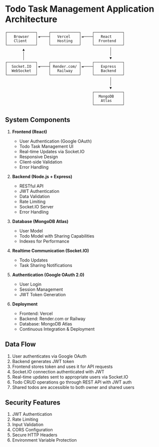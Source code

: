 # Todo Task Management Application Architecture

```
┌─────────────┐     ┌─────────────┐     ┌─────────────┐
│   Browser   │◄────┤   Vercel    │◄────┤   React     │
│   Client    │     │   Hosting   │     │  Frontend   │
└─────────────┘     └─────────────┘     └─────────────┘
        ▲                                       │
        │                                       │
        │                                       ▼
┌─────────────┐     ┌─────────────┐     ┌─────────────┐
│  Socket.IO  │◄────┤ Render.com/ │◄────┤   Express   │
│  WebSocket  │     │   Railway   │     │   Backend   │
└─────────────┘     └─────────────┘     └─────────────┘
                                                │
                                                │
                                                ▼
                                        ┌─────────────┐
                                        │  MongoDB    │
                                        │   Atlas     │
                                        └─────────────┘

```

## System Components

1. **Frontend (React)**
   - User Authentication (Google OAuth)
   - Todo Task Management UI
   - Real-time Updates via Socket.IO
   - Responsive Design
   - Client-side Validation
   - Error Handling

2. **Backend (Node.js + Express)**
   - RESTful API
   - JWT Authentication
   - Data Validation
   - Rate Limiting
   - Socket.IO Server
   - Error Handling

3. **Database (MongoDB Atlas)**
   - User Model
   - Todo Model with Sharing Capabilities
   - Indexes for Performance

4. **Realtime Communication (Socket.IO)**
   - Todo Updates
   - Task Sharing Notifications

5. **Authentication (Google OAuth 2.0)**
   - User Login
   - Session Management
   - JWT Token Generation

6. **Deployment**
   - Frontend: Vercel
   - Backend: Render.com or Railway
   - Database: MongoDB Atlas
   - Continuous Integration & Deployment

## Data Flow

1. User authenticates via Google OAuth
2. Backend generates JWT token
3. Frontend stores token and uses it for API requests
4. Socket.IO connection authenticated with JWT
5. Real-time updates sent to appropriate users via Socket.IO
6. Todo CRUD operations go through REST API with JWT auth
7. Shared todos are accessible to both owner and shared users

## Security Features

1. JWT Authentication
2. Rate Limiting
3. Input Validation
4. CORS Configuration
5. Secure HTTP Headers
6. Environment Variable Protection
